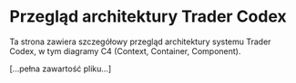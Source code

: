 # Przegląd architektury Trader Codex

Ta strona zawiera szczegółowy przegląd architektury systemu Trader Codex, w tym diagramy C4 (Context, Container, Component).

[...pełna zawartość pliku...]